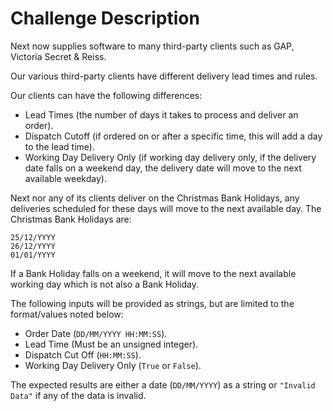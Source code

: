# Challenge Description

Next now supplies software to many third-party clients such as GAP, Victoria Secret & Reiss.

Our various third-party clients have different delivery lead times and rules.

Our clients can have the following differences:
- Lead Times (the number of days it takes to process and deliver an order).
- Dispatch Cutoff (if ordered on or after a specific time, this will add a day to the lead time).
- Working Day Delivery Only (if working day delivery only, if the delivery date falls on a weekend day, the delivery date will move to the next available weekday).

Next nor any of its clients deliver on the Christmas Bank Holidays, any deliveries scheduled for these days will move to the next available day.
The Christmas Bank Holidays are:
```
25/12/YYYY
26/12/YYYY
01/01/YYYY
``` 

If a Bank Holiday falls on a weekend, it will move to the next available working day which is not also a Bank Holiday.

The following inputs will be provided as strings, but are limited to the format/values noted below:
- Order Date (`DD/MM/YYYY HH:MM:SS`).
- Lead Time (Must be an unsigned integer).
- Dispatch Cut Off (`HH:MM:SS`).
- Working Day Delivery Only (`True` or `False`).

The expected results are either a date (`DD/MM/YYYY`) as a string or `"Invalid Data"` if any of the data is invalid.
